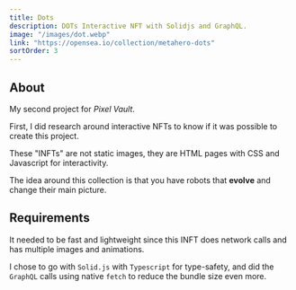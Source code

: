 ```yaml
---
title: Dots
description: DOTs Interactive NFT with Solidjs and GraphQL.
image: "/images/dot.webp"
link: "https://opensea.io/collection/metahero-dots"
sortOrder: 3
---
```


## About

My second project for *Pixel Vault*.

First, I did research around interactive NFTs to know if it was possible to create this project.

These "INFTs" are not static images, they are HTML pages with CSS and Javascript for interactivity.

The idea around this collection is that you have robots that **evolve** and change their main picture.

## Requirements

It needed to be fast and lightweight since this INFT does network calls and has multiple images and animations.

I chose to go with `Solid.js` with `Typescript` for type-safety, and did the `GraphQL` calls using native `fetch` to reduce the bundle size even more.
